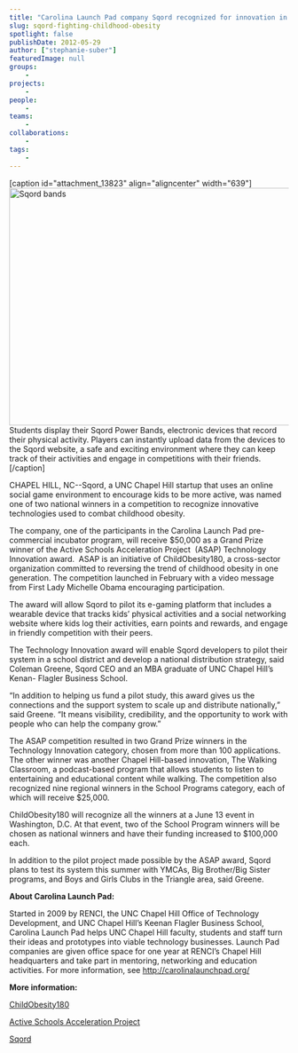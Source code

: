 ```yaml
---
title: "Carolina Launch Pad company Sqord recognized for innovation in fighting childhood obesity"
slug: sqord-fighting-childhood-obesity
spotlight: false
publishDate: 2012-05-29
author: ["stephanie-suber"]
featuredImage: null
groups:
    - 
projects:
    - 
people:
    - 
teams: 
    - 
collaborations:
    - 
tags:
    - 
---
```

[caption id="attachment_13823" align="aligncenter" width="639"]<a href="https://renci.org/wp-content/uploads/2012/05/Screen-Shot-2014-11-13-at-11.56.35-AM.png"><img class="wp-image-13823 size-full" src="https://renci.org/wp-content/uploads/2012/05/Screen-Shot-2014-11-13-at-11.56.35-AM.png" alt="Sqord bands" width="639" height="428" /></a> Students display their Sqord Power Bands, electronic devices that record their physical activity. Players can instantly upload data from the devices to the Sqord website, a safe and exciting environment where they can keep track of their activities and engage in competitions with their friends.[/caption]


CHAPEL HILL, NC--Sqord, a UNC Chapel Hill startup that uses an online social game environment to encourage kids to be more active, was named one of two national winners in a competition to recognize innovative technologies used to combat childhood obesity.  <!--more-->

The company, one of the participants in the Carolina Launch Pad pre-commercial incubator program, will receive $50,000 as a Grand Prize winner of the Active Schools Acceleration Project  (ASAP) Technology Innovation award.  ASAP is an initiative of ChildObesity180, a cross-sector organization committed to reversing the trend of childhood obesity in one generation. The competition launched in February with a video message from First Lady Michelle Obama encouraging participation.

The award will allow Sqord to pilot its e-gaming platform that includes a wearable device that tracks kids’ physical activities and a social networking website where kids log their activities, earn points and rewards, and engage in friendly competition with their peers.

The Technology Innovation award will enable Sqord developers to pilot their system in a school district and develop a national distribution strategy, said Coleman Greene, Sqord CEO and an MBA graduate of UNC Chapel Hill’s Kenan- Flagler Business School.

“In addition to helping us fund a pilot study, this award gives us the connections and the support system to scale up and distribute nationally,” said Greene. “It means visibility, credibility, and the opportunity to work with people who can help the company grow.”

The ASAP competition resulted in two Grand Prize winners in the Technology Innovation category, chosen from more than 100 applications. The other winner was another Chapel Hill-based innovation, The Walking Classroom, a podcast-based program that allows students to listen to entertaining and educational content while walking. The competition also recognized nine regional winners in the School Programs category, each of which will receive $25,000.

ChildObesity180 will recognize all the winners at a June 13 event in Washington, D.C. At that event, two of the School Program winners will be chosen as national winners and have their funding increased to $100,000 each.

In addition to the pilot project made possible by the ASAP award, Sqord plans to test its system this summer with YMCAs, Big Brother/Big Sister programs, and Boys and Girls Clubs in the Triangle area, said Greene.

<strong>About Carolina Launch Pad:</strong>

Started in 2009 by RENCI, the UNC Chapel Hill Office of Technology Development, and UNC Chapel Hill’s Keenan Flagler Business School, Carolina Launch Pad helps UNC Chapel Hill faculty, students and staff turn their ideas and prototypes into viable technology businesses. Launch Pad companies are given office space for one year at RENCI’s Chapel Hill headquarters and take part in mentoring, networking and education activities. For more information, see <a href="http://carolinalaunchpad.org/">http://carolinalaunchpad.org/</a>

<strong>More information:</strong>

<a href="http://www.childobesity180.org/">ChildObesity180</a>

<a href="http://www.activeschoolsasap.org/">Active Schools Acceleration Project</a>

<a href="http://www.sqord.com/index.php">Sqord</a>
